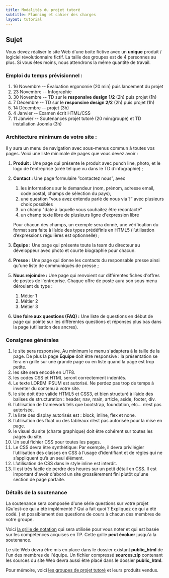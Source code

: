 ```yaml
---
title: Modalités du projet tutoré 
subtitle: Planning et cahier des charges
layout: tutorial
---
```


## Sujet

Vous devez réaliser le site Web d'une boite fictive avec un **unique** produit /
logiciel révolutionnaire fictif. <!-- Pas un magasin avec plusieurs produits !
--> La taille des groupes est de 4 personnes au plus. Si vous êtes moins, nous
attendrons la même quantité de travail.

### Emploi du temps prévisionnel :

1. 16 Novembre -- Évaluation ergonomie (20 min) puis lancement du projet
2. 23 Novembre -- Infographie
3. 30 Novembre -- TD sur le **responsive design 1/2** (2h) puis projet (1h) 
3.  7 Décembre -- TD sur le **responsive design 2/2** (2h) puis projet (1h)
4. 14 Décembre -- projet (3h)
5.  4 Janvier  -- Examen écrit HTML/CSS
6. 11 Janvier  -- Soutenances projet tutoré (20 min/groupe) et TD installation Joomla (3h)

### Architecture minimum de votre site :

Il y aura un menu de navigation avec sous-menus commun à toutes vos pages. Voici
une liste minimale de pages que vous devez avoir :

1. **Produit :** Une page qui présente le produit avec punch line, photo,
et le logo de l’entreprise (créé tel que vu dans le TD d’infographie) ;

1. **Contact :** Une page formulaire ”contactez nous”, avec

   1. les informations sur le demandeur (nom, prénom, adresse email, code postal, champs de sélection du pays),
   1. une question "vous avez entendu parlé de nous via ?” avec plusieurs choix possibles <!-- checkbox -->
   1. un champ "date à laquelle vous souhaitez être recontacté" 
   1. un champ texte libre de plusieurs ligne d'expression libre

   Pour chacun des champs, un exemple sera donné, une vérification du format sera
   faite à l’aide des types prédéfinis en HTML5 (l’utilisation d’expressions régulières
   est optionnelle) ;

1. **Équipe :** Une page qui présente toute la team du directeur au développeur
avec photo et courte biographie pour chacun. 

1. **Presse :** Une page qui donne les contacts du responsable presse ainsi qu'une liste de communiqués de presse ;

1. **Nous rejoindre :** Une page qui renvoient sur différentes fiches d'offres de
postes de l'entreprise. Chaque offre de poste aura son sous menu déroulant du type :

   1. Métier 1
   1. Métier 2
   1. Métier 3

1. **Une foire aux questions (FAQ) :** Une liste de questions en début de page qui pointe sur les différentes 
questions et réponses plus bas dans la page (utilisation des ancres).


<!-- Équipe : Cette page sera responsive: présentation en grille si grande page ou liste si visualisation sur mobile. -->
<!-- - une page simple de site "under construction"/"coming soon", -->

### Consignes générales

1. le site sera responsive. Au minimum le menu s'adaptera à la taille de la
   page. De plus la page **Équipe** doit être responsive : la présentation se
   fera en grille sur une grande page ou en liste quand la page est trop petite.
1. les site sera encodé en UTF8.
1. les codes CSS et HTML seront correctement indentés. 
1. Le texte LOREM IPSUM est autorisé. Ne perdez pas trop de temps à inventer du
    contenu à votre site. <!-- under construction, ne pas passer trop de temps
    sur le contenu -->
1. le site doit être valide HTML5 et CSS3, et bien structuré à l’aide des
   balises de structuration : header, nav, main, article, aside, footer, div.
1. l’utilisation de framework tels que bootstrap, foundation, etc… n’est pas autorisée. 
1. la liste des display autorisés est : block, inline, flex et none.
1. l’utilisation des float ou des tableaux n’est pas autorisée pour la mise en page. 
1. le visuel du site (charte graphique) doit être cohérent sur toutes les pages du site. 
1. Un seul fichier CSS pour toutes les pages.
1. Le CSS devra être synthétique: Par exemple, il devra privilégier
   l’utilisation des classes en CSS à l’usage d’identifiant et de règles qui ne
   s’appliquent qu’à un seul élément.
1. L’utilisation de CSS dans le style inline est interdit. 
1. Il est très facile de perdre des heures sur un petit détail en CSS. Il est
   important d'avoir d'abord un site grossièrement fini plutôt qu'une section de
   page parfaite.

### Détails de la soutenance

La soutenance sera composée d'une série questions sur votre projet (Qu'est-ce
qui a été implémenté ? Qui a fait quoi ? Expliquez ce qui a été codé. ) et
possiblement des questions de cours à chacun des membres de votre groupe.

Voici
[la grille de notation](https://docs.google.com/spreadsheets/d/1C_zVXJytwIJ9EVgveuuzpiyS7qjHLG0_BmbPLpxxdsk/edit?usp=sharing)
qui sera utilisée pour vous noter et qui est basée sur les compétences acquises
en TP. Cette grille **peut évoluer** jusqu'à la soutenance.

Le site Web devra être mis en place dans le dossier existant **public_html** de
l'un des membres de l'équipe. Un fichier compressé **sources.zip** contenant les
sources du site Web devra aussi être placé dans le dossier **public_html**.

Pour mémoire, voici
[les groupes de projet tutoré](https://docs.google.com/spreadsheets/d/1MSJYHpXNsjZGFl1xLberYLjEJRdtej37z3JFqSnq4fY/edit?usp=sharing)
et leurs produits vendus.




<!-- ————————————— -->
<!-- Pour nous plus tard:  éléments de la grille de notation: -->
<!-- ————————————— -->

<!-- Critères: -->

<!-- sélecteurs CSS : sélecteurs de base, combinaison et règles de priorité -->
<!-- propriétés CSS classiques (couleur, taille, fontes, text-align  -->
<!-- modèle de boite : padding, border, margin avec auto -->
<!-- float simple (image dans un texte) et clear -->
<!-- position : static, relative, absolute, fixed -->
<!-- display : -->


<!-- Notes: -->
<!-- Installer le site à la racine du public_html de l'un des membres -> prévoir un google doc -->
<!-- twitter : juste image et lien -->

<!-- Menu de navigation -->
<!-- keywords avec boite qui s'ouvre quand on passe la souris dessus -->
<!-- Pas d'animation CSS – Pas de framework CSS (bootstrap, fundation) -->

